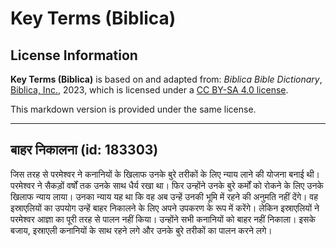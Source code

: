# Key Terms (Biblica)

## License Information

**Key Terms (Biblica)** is based on and adapted from: _Biblica Bible Dictionary_, [Biblica, Inc.](https://www.biblica.com/), 2023, which is licensed under a [CC BY-SA 4.0 license](https://creativecommons.org/licenses/by-sa/4.0/legalcode.en).

This markdown version is provided under the same license.



--------------------------------

## बाहर निकालना (id: 183303)

जिस तरह से परमेश्वर ने कनानियों के खिलाफ उनके बुरे तरीकों के लिए न्याय लाने की योजना बनाई थी। परमेश्वर ने सैकड़ों वर्षों तक उनके साथ धैर्य रखा था। फिर उन्होंने उनके बुरे कर्मों को रोकने के लिए उनके खिलाफ न्याय लाया। उनका न्याय यह था कि वह अब उन्हें उनकी भूमि में रहने की अनुमति नहीं देंगे। वह इस्राएलियों का उपयोग उन्हें बाहर निकालने के लिए अपने उपकरण के रूप में करेंगे। लेकिन इस्राएलियों ने परमेश्वर आज्ञा का पूरी तरह से पालन नहीं किया। उन्होंने सभी कनानियों को बाहर नहीं निकाला। इसके बजाय, इस्राएली कनानियों के साथ रहने लगे और उनके बुरे तरीकों का पालन करने लगे।



